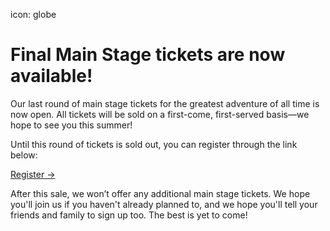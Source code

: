 icon: globe
# Final Main Stage tickets are now available!

<!-- # Sorry, the final wave of WDS 2015 ticket sales is now complete. But it's not too late to join us!

Thanks for your interest in taking over the world. WDS is an adventure like no other, and 2015 will be *extra* special because it's our five-year anniversary. Tickets go very quickly, and the event has been completely sold out five years in a row.

WDS Academies—half-day workshops led by our alumni speakers and special guests—are now open for registration for WDS 2015 attendees and the general public. Learn more about them and [register](/academies) before they sell out! -->

<div class="line-canvas"></div>

Our last round of main stage tickets for the greatest adventure of all time is now open. All tickets will be sold on a first-come, first-served basis—we hope to see you this summer!

Until this round of tickets is sold out, you can register through the link below:

<a href="http://wds2016.eventbrite.com" target ="_blank" class="button">Register &rarr;</a>

After this sale, we won’t offer any additional main stage tickets. We hope you'll join us if you haven't already planned to, and we hope you'll tell your friends and family to sign up too. The best is yet to come!

<!-- If you'd definitely like to attend our 2016 event and want to purchase a ticket during the final round of sales, use the form below to put your name on the waiting list. When the final round is announced, all tickets will be offered on a first-come, first-served basis.


<form method="post" class="af-form-wrapper" action="http://www.aweber.com/scripts/addlead.pl"  >
               <input type="hidden" name="meta_web_form_id" value="1153910757" />
               <input type="hidden" name="meta_split_id" value="" />
               <input type="hidden" name="listname" value="wds-waiting" />
               <input type="hidden" name="redirect" value="http://www.worlddominationsummit.com/got-it" />

               <input type="hidden" name="meta_adtracking" value="My_Web_Form" />
               <input type="hidden" name="meta_message" value="1" />
               <input type="hidden" name="meta_required" value="name,email" />

               <input type="hidden" name="meta_tooltip" value="" />

          <div class="form-section">
               <label class="previewLabel" for="awf_field-15343399">Name </label>
               <input id="awf_field-15343399" type="text" name="name" class="text" value=""  tabindex="500" />
          </div>
          <div class="form-section">
               <label class="previewLabel" for="awf_field-15343400">Email Address </label>
               <input class="text" id="awf_field-15343400" type="text" name="email" value="" tabindex="501"  />
          </div>
          <div class="form-section">
               <input name="submit" class="submit" type="submit" value="Submit" tabindex="502" />
          </div>

               <div style="display: none;"><img src="http://forms.aweber.com/form/displays.htm?id=jIyszJyMDOys7A==" alt="" /></div>
     </form>
-->

